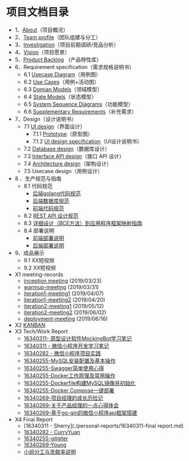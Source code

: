 # 项目文档目录
- 1、[About](about.md)（项目概况）
- 2、[Team profile](team-profile.md)（团队组建与分工）
- 3、[Investigation](产品调研文档_v1.0.md)（项目前期调研/竞品分析）
- 4、[Vision](vision.md)（项目愿景）
- 5、[Product Backlog](product_backlog.md) （产品特性库）
- 6、Requirement specification（需求规格说明书）
    - 6.1 [Usecase Diagram](use-case/README.md#用例图)（用例图）
    - 6.2 [Use Cases](use-case/README.md#用例)（用例+活动图）
    - 6.3 [Domian Models](domain-model/README.md)（领域模型）
    - 6.4 [State Models](state-models/README.md)（状态模型）
    - 6.5 [System Sequence Diagrams](SSD/README.md)（功能模型）
    - 6.6 [Supplementary Requirements](supplementary_requirements.md)（补充需求）
- 7、Design（设计说明书）
    - 7.1 [UI design](https://org.modao.cc/app/f0ebac717798611817ec540d3532bab4#screen=sB92589E8A31557559884765)（界面设计）
      - 7.1.1 [Prototype](https://org.modao.cc/app/f0ebac717798611817ec540d3532bab4#screen=sB92589E8A31557559884765)（原型图）
      - 7.1.2 [UI design specification](./ui-design.md)（UI设计说明书）
    - 7.2 [Database design](imgs/db_design.png)（数据库设计）
    - 7.3 [Interface API design](api/README.md)（接口 API 设计）
    - 7.4 [Architecture design](SAD/SAD.md)（架构设计）
    - 7.5 Usecase design（用例设计）
- 8 、生产规范与指南
    - 8.1 代码规范
      - [后端golang代码规范](后端代码规范.md#go语言编写规范)
      - [后端数据库规范](后端代码规范.md#数据库规范)
      - [前端代码规范](前端代码规范.md)
    - 8.2 [REST API 设计规范](后端代码规范.md#接口规范)
    - 8.3 [详细设计（BCE方法）到应用程序框架映射指南](BCE.md)
    - 8.4 部署说明
      - [前端部署说明](https://github.com/swsad-dalaotelephone/miniProgram/blob/master/README.md)
      - [后端部署说明](https://github.com/swsad-dalaotelephone/Server/blob/master/README.md)
- 9、成品展示
    - 9.1 XX短视频
    - 9.2 XX短视频
- X1 meeting-records
    - [inception meeting](./meeting-record/inception-meeting) (2019/03/23)
    - [warmup-meeting](./meeting-record/warmup-meeting) (2019/03/31)
    - [iteration1-meeting1](./meeting-record/iteration1-meeting1) (2019/04/07)
    - [iteration1-meeting2](./meeting-record/iteration1-meeting2) (2019/04/20)
    - [iteration2-meeting1](./meeting-record/iteration2-meeting1) (2019/05/12)
    - [iteration2-meeting2](./meeting-record/iteration2-meeting2) (2019/06/02)
    - [deployment-meeting](./meeting-record/deployment-meeting) (2019/06/16)
- X2 [KANBAN](kanban.md)
- X3 Tech/Work Report
    - [16340311- 原型设计软件MockingBot学习笔记]([https://yuandi-sherry.github.io/2019/05/18/%E5%8E%9F%E5%9E%8B%E8%AE%BE%E8%AE%A1%E8%BD%AF%E4%BB%B6MockingBot%E5%AD%A6%E4%B9%A0%E7%AC%94%E8%AE%B0/](https://yuandi-sherry.github.io/2019/05/18/原型设计软件MockingBot学习笔记/))
    - [16340311 - 微信小程序开发学习笔记](https://yuandi-sherry.github.io/2019/06/27/微信小程序开发学习笔记/)
    - [16340282 - 微信小程序项目实践](<https://blog.csdn.net/happy990/article/details/93785010>)
    - [16340255-MySQL安装配置及基本操作](https://gitgiter.github.io/2019/06/28/MySQL%E5%AE%89%E8%A3%85%E9%85%8D%E7%BD%AE%E5%8F%8A%E5%9F%BA%E6%9C%AC%E6%93%8D%E4%BD%9C/)
    - [16340255-Swagger简单使用心得]()
    - [16340255-Docker工作原理及常用操作]()
    - [16340255-Dockerfile构建MySQL镜像并初始化]()
    - [16340255-Docker Compose一键部署]()
    - [16340269-项目经理的成长历险记](https://blog.csdn.net/weixin_43828428/article/details/94310464)
    - [16340269-关于产品经理的一点心得体会](https://blog.csdn.net/weixin_43828428/article/details/94310582)
    - [16340269-基于go-gin的微信小程序api框架搭建](https://blog.csdn.net/weixin_43828428/article/details/94294049)
- X4 Final Report
    - [16340311 - Sherry](./personal-reports/16340311-final report.md)
    - [16340282 - CurryYuan](<https://blog.csdn.net/happy990/article/details/94300713>)
    - [16340255-gitgiter](./personal-reports/16340255-gitgiter.md)
    - [16340269-Young](./personal-reports/16340269-report.md)
    - [小组分工与贡献率说明](./小组分工与贡献率说明.md)
